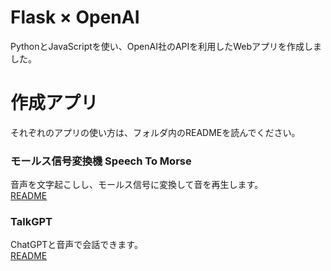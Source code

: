 # Flask × OpenAI
 PythonとJavaScriptを使い、OpenAI社のAPIを利用したWebアプリを作成しました。
 
# 作成アプリ
 それぞれのアプリの使い方は、フォルダ内のREADMEを読んでください。
 
 ### モールス信号変換機 Speech To Morse
 音声を文字起こしし、モールス信号に変換して音を再生します。  
 [README](https://github.com/MuseMyuzu/FlaskWithOpenAI/tree/main/speech-to-morse)
 
 ### TalkGPT
 ChatGPTと音声で会話できます。  
 [README](https://github.com/MuseMyuzu/FlaskWithOpenAI/tree/main/talk-gpt)
 
 
